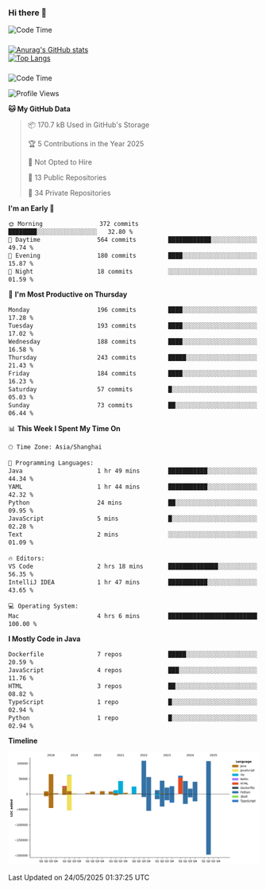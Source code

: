 ### Hi there 👋 

![Code Time](https://img.shields.io/endpoint?style=flat&url=https://codetime-api.datreks.com/badge/1061?logoColor=white%26project=%26recentMS=0%26showProject=false)

<!--
**Muyiafan/Muyiafan** is a ✨ _special_ ✨ repository because its `README.md` (this file) appears on your GitHub profile.

Here are some ideas to get you started:

- 🔭 I’m currently working on ...
- 🌱 I’m currently learning ...
- 👯 I’m looking to collaborate on ...
- 🤔 I’m looking for help with ...
- 💬 Ask me about ...
- 📫 How to reach me: ...
- 😄 Pronouns: ...
- ⚡ Fun fact: ...
-->

### 

[![Anurag's GitHub stats](https://github-readme-stats.vercel.app/api?username=Muyiafan)](https://github.com/anuraghazra/github-readme-stats)
<br>
[![Top Langs](https://github-readme-stats.vercel.app/api/top-langs/?username=Muyiafan)](https://github.com/anuraghazra/github-readme-stats)

### 

<!--START_SECTION:waka-->
![Code Time](http://img.shields.io/badge/Code%20Time-6%2C772%20hrs%2040%20mins-blue)

![Profile Views](http://img.shields.io/badge/Profile%20Views-0-blue)

**🐱 My GitHub Data** 

> 📦 170.7 kB Used in GitHub's Storage 
 > 
> 🏆 5 Contributions in the Year 2025
 > 
> 🚫 Not Opted to Hire
 > 
> 📜 13 Public Repositories 
 > 
> 🔑 34 Private Repositories 
 > 
**I'm an Early 🐤** 

```text
🌞 Morning                372 commits         ████████░░░░░░░░░░░░░░░░░   32.80 % 
🌆 Daytime                564 commits         ████████████░░░░░░░░░░░░░   49.74 % 
🌃 Evening                180 commits         ████░░░░░░░░░░░░░░░░░░░░░   15.87 % 
🌙 Night                  18 commits          ░░░░░░░░░░░░░░░░░░░░░░░░░   01.59 % 
```
📅 **I'm Most Productive on Thursday** 

```text
Monday                   196 commits         ████░░░░░░░░░░░░░░░░░░░░░   17.28 % 
Tuesday                  193 commits         ████░░░░░░░░░░░░░░░░░░░░░   17.02 % 
Wednesday                188 commits         ████░░░░░░░░░░░░░░░░░░░░░   16.58 % 
Thursday                 243 commits         █████░░░░░░░░░░░░░░░░░░░░   21.43 % 
Friday                   184 commits         ████░░░░░░░░░░░░░░░░░░░░░   16.23 % 
Saturday                 57 commits          █░░░░░░░░░░░░░░░░░░░░░░░░   05.03 % 
Sunday                   73 commits          ██░░░░░░░░░░░░░░░░░░░░░░░   06.44 % 
```


📊 **This Week I Spent My Time On** 

```text
🕑︎ Time Zone: Asia/Shanghai

💬 Programming Languages: 
Java                     1 hr 49 mins        ███████████░░░░░░░░░░░░░░   44.34 % 
YAML                     1 hr 44 mins        ███████████░░░░░░░░░░░░░░   42.32 % 
Python                   24 mins             ██░░░░░░░░░░░░░░░░░░░░░░░   09.95 % 
JavaScript               5 mins              █░░░░░░░░░░░░░░░░░░░░░░░░   02.28 % 
Text                     2 mins              ░░░░░░░░░░░░░░░░░░░░░░░░░   01.09 % 

🔥 Editors: 
VS Code                  2 hrs 18 mins       ██████████████░░░░░░░░░░░   56.35 % 
IntelliJ IDEA            1 hr 47 mins        ███████████░░░░░░░░░░░░░░   43.65 % 

💻 Operating System: 
Mac                      4 hrs 6 mins        █████████████████████████   100.00 % 
```

**I Mostly Code in Java** 

```text
Dockerfile               7 repos             █████░░░░░░░░░░░░░░░░░░░░   20.59 % 
JavaScript               4 repos             ███░░░░░░░░░░░░░░░░░░░░░░   11.76 % 
HTML                     3 repos             ██░░░░░░░░░░░░░░░░░░░░░░░   08.82 % 
TypeScript               1 repo              █░░░░░░░░░░░░░░░░░░░░░░░░   02.94 % 
Python                   1 repo              █░░░░░░░░░░░░░░░░░░░░░░░░   02.94 % 
```



**Timeline**

![Lines of Code chart](https://raw.githubusercontent.com/Muyiafan/Muyiafan/main/assets/bar_graph.png)


 Last Updated on 24/05/2025 01:37:25 UTC
<!--END_SECTION:waka-->
